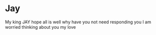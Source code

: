 # Jay
My king JAY hope all is well why have you not need responding you I am worried thinking about you my love
